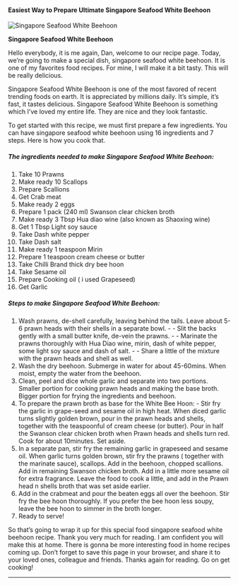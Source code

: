             

#### Easiest Way to Prepare Ultimate Singapore Seafood White Beehoon

![Singapore Seafood White Beehoon](https://img-global.cpcdn.com/recipes/ef1ca8a342a4ab33/751x532cq70/singapore-seafood-white-beehoon-recipe-main-photo.jpg)

**Singapore Seafood White Beehoon**

Hello everybody, it is me again, Dan, welcome to our recipe page. Today, we’re going to make a special dish, singapore seafood white beehoon. It is one of my favorites food recipes. For mine, I will make it a bit tasty. This will be really delicious.

Singapore Seafood White Beehoon is one of the most favored of recent trending foods on earth. It is appreciated by millions daily. It’s simple, it’s fast, it tastes delicious. Singapore Seafood White Beehoon is something which I’ve loved my entire life. They are nice and they look fantastic.

To get started with this recipe, we must first prepare a few ingredients. You can have singapore seafood white beehoon using 16 ingredients and 7 steps. Here is how you cook that.

##### The ingredients needed to make Singapore Seafood White Beehoon:

1.  Take 10 Prawns
2.  Make ready 10 Scallops
3.  Prepare Scallions
4.  Get Crab meat
5.  Make ready 2 eggs
6.  Prepare 1 pack (240 ml) Swanson clear chicken broth
7.  Make ready 3 Tbsp Hua diao wine (also known as Shaoxing wine)
8.  Get 1 Tbsp Light soy sauce
9.  Take Dash white pepper
10.  Take Dash salt
11.  Make ready 1 teaspoon Mirin
12.  Prepare 1 teaspoon cream cheese or butter
13.  Take Chilli Brand thick dry bee hoon
14.  Take Sesame oil
15.  Prepare Cooking oil ( i used Grapeseed)
16.  Get Garlic

##### Steps to make Singapore Seafood White Beehoon:

1.  Wash prawns, de-shell carefully, leaving behind the tails. Leave about 5-6 prawn heads with their shells in a separate bowl. - - Slit the backs gently with a small butter knife, de-vein the prawns. - - Marinate the prawns thoroughly with Hua Diao wine, mirin, dash of white pepper, some light soy sauce and dash of salt. - - Share a little of the mixture with the prawn heads and shell as well.
2.  Wash the dry beehoon. Submerge in water for about 45-60mins. When moist, empty the water from the beehoon.
3.  Clean, peel and dice whole garlic and separate into two portions. Smaller portion for cooking prawn heads and making the base broth. Bigger portion for frying the ingredients and beehoon.
4.  To prepare the prawn broth as base for the White Bee Hoon: - Stir fry the garlic in grape-seed and sesame oil in high heat. When diced garlic turns slightly golden brown, pour in the prawn heads and shells, together with the teaspoonful of cream cheese (or butter). Pour in half the Swanson clear chicken broth when Prawn heads and shells turn red. Cook for about 10minutes. Set aside.
5.  In a separate pan, stir fry the remaining garlic in grapeseed and sesame oil. When garlic turns golden brown, stir fry the prawns ( together with the marinate sauce), scallops. Add in the beehoon, chopped scallions. Add in remaining Swanson chicken broth. Add in a little more sesame oil for extra fragrance. Leave the food to cook a little, and add in the Prawn head n shells broth that was set aside earlier.
6.  Add in the crabmeat and pour the beaten eggs all over the beehoon. Stir fry the bee hoon thoroughly. If you prefer the bee hoon less soupy, leave the bee hoon to simmer in the broth longer.
7.  Ready to serve!

So that’s going to wrap it up for this special food singapore seafood white beehoon recipe. Thank you very much for reading. I am confident you will make this at home. There is gonna be more interesting food in home recipes coming up. Don’t forget to save this page in your browser, and share it to your loved ones, colleague and friends. Thanks again for reading. Go on get cooking!

* * *